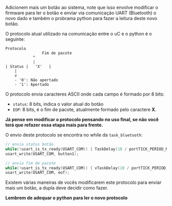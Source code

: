 Adicionem mais um botão ao sistema, note que isso envolve modificar
o firmware para ler o botão e enviar via comunicação UART (Bluetooth)
o novo dado e também o probrama python para fazer a leitura deste novo
botão.

O protocolo atual utilizado na comunicação entre o uC e o python é o seguinte:

```
Protocolo
                Fim de pacote
            ^
            |
| Status |   'X'   |
    |
    v
    - '0': Não apertado
    - '1': Apertado
```

O protocolo envia caracteres ASCII onde cada campo é formado por 8 bits:

- `status`: 8 bits, indica o valor atual do botão
- `EOP`: 8 bits, é o fim de pacote, atualmente formado pelo caractere **X**.

**Já pense em modificar o protocolo pensando no uso final, se não você terá
que refazer essa etapa mais para frente.**

O envio deste protocolo se encontra no while da `task_bluetooth`:

```c
// envia status botão
while(!usart_is_tx_ready(USART_COM)) { TaskDelay(10 / portTICK_PERIOD_MS); }
usart_write(USART_COM, button1);

// envia fim de pacote
while(!usart_is_tx_ready(USART_COM)) { vTaskDelay(10 / portTICK_PERIOD_MS); }
usart_write(USART_COM, eof);
```

Existem várias maneiras de vocês modificarem este protocolo para enviar mais um
botão, a dupla deve decidir como fazer.

**Lembrem de adequar o python para ler o novo protocolo**

